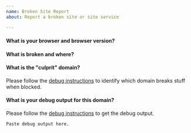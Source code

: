 ```yaml
---
name: Broken Site Report
about: Report a broken site or site service

---
```


<!--
Is Privacy Badger breaking something somewhere? We'd like to get it fixed! Let's get some debugging information first.
-->

#### What is your browser and browser version?

#### What is broken and where?

#### What is the "culprit" domain?
Please follow the [debug instructions](https://github.com/EFForg/privacybadger/wiki/Find-out-why-Privacy-Badger-is-blocking-a-domain) to identify which domain breaks stuff when blocked.

#### What is your debug output for this domain?
Please follow the [debug instructions](https://github.com/EFForg/privacybadger/wiki/Find-out-why-Privacy-Badger-is-blocking-a-domain) to get the debug output.
```
Paste debug output here.
```
